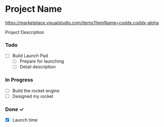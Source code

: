 # Project Name

https://marketplace.visualstudio.com/items?itemName=coddx.coddx-alpha

Project Description

### Todo

- [ ] Build Launch Pad  
  - [ ] Prepare for launching  
  - [ ] Detail description  

### In Progress

- [ ] Build the rocket engine  
- [ ] Designed my rocket  

### Done ✓

- [x] Launch time  

